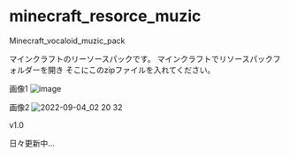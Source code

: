 # minecraft_resorce_muzic
Minecraft_vocaloid_muzic_pack

マインクラフトのリーソースパックです。
マインクラフトでリソースパックフォルダーを開き
そこにこのzipファイルを入れてください。

画像1
![image](https://user-images.githubusercontent.com/112177886/188281680-d90fd542-7c8e-49f3-89dd-13849c8af803.png)

画像2
![2022-09-04_02 20 32](https://user-images.githubusercontent.com/112177886/188281732-731715fe-dc8c-4ecb-8670-dd97e36d3349.png)

v1.0

日々更新中…

